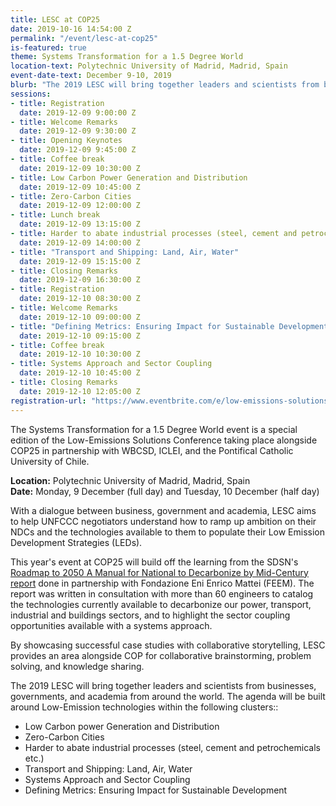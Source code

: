 ```yaml
---
title: LESC at COP25
date: 2019-10-16 14:54:00 Z
permalink: "/event/lesc-at-cop25"
is-featured: true
theme: Systems Transformation for a 1.5 Degree World
location-text: Polytechnic University of Madrid, Madrid, Spain
event-date-text: December 9-10, 2019
blurb: "The 2019 LESC will bring together leaders and scientists from businesses, governments, and academia from around the world. Happening on the side lines of COP25, the LESC will host six panels featuring distinguished speakers who will showcase decarbonization solutions in power, transport, industrial, and buildings sectors, and highlight the sector coupling opportunities available with a systems approach."
sessions:
- title: Registration
  date: 2019-12-09 9:00:00 Z
- title: Welcome Remarks
  date: 2019-12-09 9:30:00 Z
- title: Opening Keynotes
  date: 2019-12-09 9:45:00 Z
- title: Coffee break
  date: 2019-12-09 10:30:00 Z
- title: Low Carbon Power Generation and Distribution
  date: 2019-12-09 10:45:00 Z
- title: Zero-Carbon Cities
  date: 2019-12-09 12:00:00 Z
- title: Lunch break
  date: 2019-12-09 13:15:00 Z
- title: Harder to abate industrial processes (steel, cement and petrochemicals)
  date: 2019-12-09 14:00:00 Z
- title: "Transport and Shipping: Land, Air, Water"
  date: 2019-12-09 15:15:00 Z
- title: Closing Remarks
  date: 2019-12-09 16:30:00 Z
- title: Registration
  date: 2019-12-10 08:30:00 Z
- title: Welcome Remarks
  date: 2019-12-10 09:00:00 Z
- title: "Defining Metrics: Ensuring Impact for Sustainable Development"
  date: 2019-12-10 09:15:00 Z
- title: Coffee break
  date: 2019-12-10 10:30:00 Z
- title: Systems Approach and Sector Coupling
  date: 2019-12-10 10:45:00 Z
- title: Closing Remarks
  date: 2019-12-10 12:05:00 Z
registration-url: "https://www.eventbrite.com/e/low-emissions-solutions-conference-lesc-at-cop25-registration-77183448773"
---
```

The Systems Transformation for a 1.5 Degree World event is a special edition of the Low-Emissions Solutions Conference taking place alongside COP25 in partnership with WBCSD, ICLEI, and the Pontifical Catholic University of Chile.

**Location:** Polytechnic University of Madrid, Madrid, Spain  
**Date:** Monday, 9 December (full day) and Tuesday, 10 December (half day)

With a dialogue between business, government and academia, LESC aims to help UNFCCC negotiators understand how to ramp up ambition on their NDCs and the technologies available to them to populate their Low Emission Development Strategies (LEDs).

This year's event at COP25 will build off the learning from the SDSN's [Roadmap to 2050 A Manual for National to Decarbonize by Mid-Century report](https://roadmap2050.report/) done in partnership with Fondazione Eni Enrico Mattei (FEEM). The report was written in consultation with more than 60 engineers to catalog the technologies currently available to decarbonize our power, transport, industrial and buildings sectors, and to highlight the sector coupling opportunities available with a systems approach.

By showcasing successful case studies with collaborative storytelling, LESC provides an area alongside COP for collaborative brainstorming, problem solving, and knowledge sharing.

The 2019 LESC will bring together leaders and scientists from businesses, governments, and academia from around the world. The agenda will be built around Low-Emission technologies within the following clusters::

* Low Carbon power Generation and Distribution
* Zero-Carbon Cities
* Harder to abate industrial processes (steel, cement and petrochemicals etc.)
* Transport and Shipping: Land, Air, Water
* Systems Approach and Sector Coupling
* Defining Metrics: Ensuring Impact for Sustainable Development
